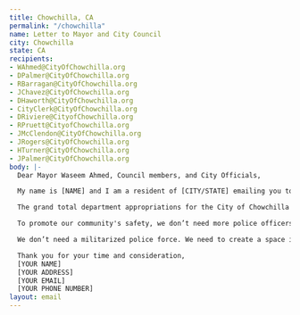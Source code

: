 ```yaml
---
title: Chowchilla, CA
permalink: "/chowchilla"
name: Letter to Mayor and City Council
city: Chowchilla
state: CA
recipients:
- WAhmed@CityOfChowchilla.org
- DPalmer@CityOfChowchilla.org
- RBarragan@CityOfChowchilla.org
- JChavez@CityOfChowchilla.org
- DHaworth@CityOfChowchilla.org
- CityClerk@CityOfChowchilla.org
- DRiviere@CityofChowchilla.org
- RPruett@CityofChowchilla.org
- JMcClendon@CityOfChowchilla.org
- JRogers@CityOfChowchilla.org
- HTurner@CityOfChowchilla.org
- JPalmer@CityOfChowchilla.org
body: |-
  Dear Mayor Waseem Ahmed, Council members, and City Officials,

  My name is [NAME] and I am a resident of [CITY/STATE] emailing you today to demand that the City Council adopt a budget for the people that prioritizes community well being and redirects funding away from the police. Furthermore, I urge you to pressure the office of the mayor towards an ethical reallocation of the Chowchilla budget, away from the local PD and towards social services and education programs.

  The grand total department appropriations for the City of Chowchilla Police Department is $4,142,644 for the 2019-2020 year. This makes up an incredible 46% of the general fund expenditures. While we’ve been spending extraordinary amounts on policing, we have not seen improvements to safety, homelessness, mental health, or affordability in our city.

  To promote our community's safety, we don’t need more police officers - we need more jobs, more educational opportunities, more arts programs, more community centers, more mental health resources, as well as more of a say in how our own communities function. This is a long transition process but change starts with reallocating this funding!

  We don’t need a militarized police force. We need to create a space in which more mental health service providers, social workers, victim/survivor advocates, religious leaders, neighbors, and friends - all of the people who really make up our community - can look out for one another. Mayor Ahmed, city council, will you look out for me, and will you look out for us?

  Thank you for your time and consideration,
  [YOUR NAME]
  [YOUR ADDRESS]
  [YOUR EMAIL]
  [YOUR PHONE NUMBER]
layout: email
---
```


